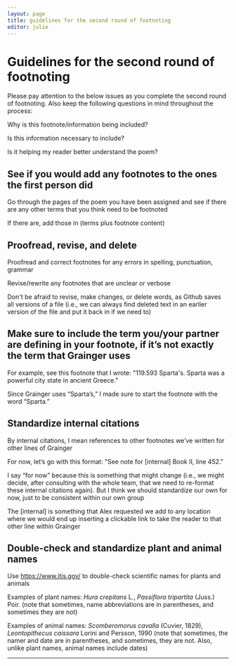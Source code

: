 ```yaml
---
layout: page
title: guidelines for the second round of footnoting
editor: julie 
---
```


# Guidelines for the second round of footnoting

Please pay attention to the below issues as you complete the second round of footnoting. Also keep the following questions in mind throughout the process:  

Why is this footnote/information being included?   

Is this information necessary to include?  

Is it helping my reader better understand the poem?  

## See if you would add any footnotes to the ones the first person did

Go through the pages of the poem you have been assigned and see if there are any other terms that you think need to be footnoted  

If there are, add those in (terms plus footnote content)  

## Proofread, revise, and delete

Proofread and correct footnotes for any errors in spelling, punctuation, grammar  

Revise/rewrite any footnotes that are unclear or verbose  

Don't be afraid to revise, make changes, or delete words, as Github saves all versions of a file (i.e., we can always find deleted text in an earlier version of the file and put it back in if we need to)  

## Make sure to include the term you/your partner are defining in your footnote, if it’s not exactly the term that Grainger uses

For example, see this footnote that I wrote: "119.593 Sparta's. Sparta was a powerful city state in ancient Greece."  

Since Grainger uses “Sparta’s,” I made sure to start the footnote with the word “Sparta.”  

## Standardize internal citations

By internal citations, I mean references to other footnotes we’ve written for other lines of Grainger  

For now, let’s go with this format: "See note for [internal] Book II, line 452."  

I say “for now” because this is something that might change (i.e., we might decide, after consulting with the whole team, that we need to re-format these internal citations again). But I think we should standardize our own for now, just to be consistent within our own group  

The [internal] is something that Alex requested we add to any location where we would end up inserting a clickable link to take the reader to that other line within Grainger  

## Double-check and standardize plant and animal names

Use https://www.itis.gov/ to double-check scientific names for plants and animals  

Examples of plant names: *Hura crepitans* L., *Passiflora tripartita* (Juss.) Poir. (note that sometimes, name abbreviations are in parentheses, and sometimes they are not)  

Examples of animal names: *Scomberomorus cavalla* (Cuvier, 1829), *Leontopithecus caissara* Lorini and Persson, 1990 (note that sometimes, the namer and date are in parentheses, and sometimes, they are not. Also, unlike plant names, animal names include dates)  

---
